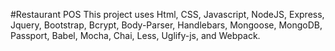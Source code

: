 #Restaurant POS
This project uses Html, CSS, Javascript, NodeJS, Express, Jquery, Bootstrap, Bcrypt, Body-Parser, Handlebars, Mongoose, MongoDB, Passport, Babel, Mocha, Chai, Less, Uglify-js, and Webpack.
